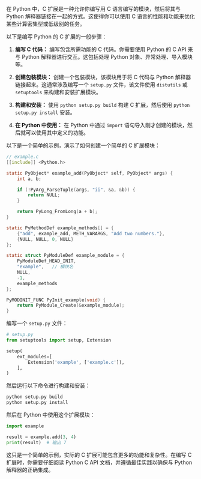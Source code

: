 在 Python 中，C 扩展是一种允许你编写用 C 语言编写的模块，然后将其与 Python 解释器链接在一起的方式。这使得你可以使用 C 语言的性能和功能来优化某些计算密集型或低级别的任务。

以下是编写 Python 的 C 扩展的一般步骤：

1. **编写 C 代码：**
   编写包含所需功能的 C 代码。你需要使用 Python 的 C API 来与 Python 解释器进行交互。这包括处理 Python 对象、异常处理、导入模块等。

2. **创建包装模块：**
   创建一个包装模块，该模块用于将 C 代码与 Python 解释器链接起来。这通常涉及编写一个 `setup.py` 文件，该文件使用 `distutils` 或 `setuptools` 来构建和安装扩展模块。

3. **构建和安装：**
   使用 `python setup.py build` 构建 C 扩展，然后使用 `python setup.py install` 安装。

4. **在 Python 中使用：**
   在 Python 中通过 `import` 语句导入刚才创建的模块，然后就可以使用其中定义的功能。

以下是一个简单的示例，演示了如何创建一个简单的 C 扩展模块：

```c
// example.c
[[include]] <Python.h>

static PyObject* example_add(PyObject* self, PyObject* args) {
    int a, b;

    if (!PyArg_ParseTuple(args, "ii", &a, &b)) {
        return NULL;
    }

    return PyLong_FromLong(a + b);
}

static PyMethodDef example_methods[] = {
    {"add", example_add, METH_VARARGS, "Add two numbers."},
    {NULL, NULL, 0, NULL}
};

static struct PyModuleDef example_module = {
    PyModuleDef_HEAD_INIT,
    "example",   // 模块名
    NULL,
    -1,
    example_methods
};

PyMODINIT_FUNC PyInit_example(void) {
    return PyModule_Create(&example_module);
}
```

编写一个 `setup.py` 文件：

```python
# setup.py
from setuptools import setup, Extension

setup(
    ext_modules=[
        Extension('example', ['example.c']),
    ],
)
```

然后运行以下命令进行构建和安装：

```bash
python setup.py build
python setup.py install
```

然后在 Python 中使用这个扩展模块：

```python
import example

result = example.add(3, 4)
print(result)  # 输出 7
```

这只是一个简单的示例，实际的 C 扩展可能包含更多的功能和复杂性。在编写 C 扩展时，你需要仔细阅读 Python C API 文档，并遵循最佳实践以确保与 Python 解释器的正确集成。